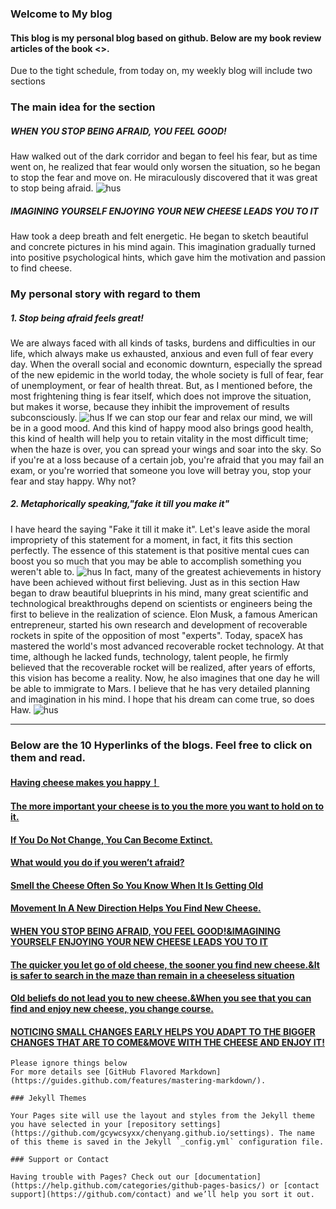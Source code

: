 ### Welcome to My blog

#### This blog is my personal blog based on github. Below are my book review articles of the book <<Who Moved My Cheese>>.
Due to the tight schedule, from today on, my weekly blog will include two sections

### The main idea for the section
##### WHEN YOU STOP BEING AFRAID, YOU FEEL GOOD! 
Haw walked out of the dark corridor and began to feel his fear, but as time went on, he realized that fear would only worsen the situation, so he began to stop the fear and move on. He miraculously discovered that it was great to stop being afraid.
![hus](https://ss0.bdstatic.com/70cFvHSh_Q1YnxGkpoWK1HF6hhy/it/u=2253869572,1285035242&fm=26&gp=0.jpg)
##### IMAGINING YOURSELF ENJOYING YOUR NEW CHEESE LEADS YOU TO IT
Haw took a deep breath and felt energetic. He began to sketch beautiful and concrete pictures in his mind again. This imagination gradually turned into positive psychological hints, which gave him the motivation and passion to find cheese.


### My personal story with regard to them
##### 1. Stop being afraid feels great!
We are always faced with all kinds of tasks, burdens and difficulties in our life, which always make us exhausted, anxious and even full of fear every day. When the overall social and economic downturn, especially the spread of the new epidemic in the world today, the whole society is full of fear, fear of unemployment, or fear of health threat. But, as I mentioned before, the most frightening thing is fear itself, which does not improve the situation, but makes it worse, because they inhibit the improvement of results subconsciously.
![hus](https://ss3.bdstatic.com/70cFv8Sh_Q1YnxGkpoWK1HF6hhy/it/u=1009469290,3587930007&fm=26&gp=0.jpg)
If we can stop our fear and relax our mind, we will be in a good mood. And this kind of happy mood also brings good health, this kind of health will help you to retain vitality in the most difficult time; when the haze is over, you can spread your wings and soar into the sky. So if you're at a loss because of a certain job, you're afraid that you may fail an exam, or you're worried that someone you love will betray you, stop your fear and stay happy. Why not?



##### 2. Metaphorically speaking,"fake it till you make it"
I have heard the saying "Fake it till it make it". Let's leave aside the moral impropriety of this statement for a moment, in fact, it fits this section perfectly. The essence of this statement is that positive mental cues can boost you so much that you may be able to accomplish something you weren't able to. 
![hus](https://ss1.bdstatic.com/70cFuXSh_Q1YnxGkpoWK1HF6hhy/it/u=2953649564,312288765&fm=26&gp=0.jpg)
In fact, many of the greatest achievements in history have been achieved without first believing. Just as in this section Haw began to draw beautiful blueprints in his mind, many great scientific and technological breakthroughs depend on scientists or engineers being the first to believe in the realization of science. Elon Musk, a famous American entrepreneur, started his own research and development of recoverable rockets in spite of the opposition of most "experts". Today, spaceX has mastered the world's most advanced recoverable rocket technology. At that time, although he lacked funds, technology, talent people, he firmly believed that the recoverable rocket will be realized, after years of efforts, this vision has become a reality. Now, he also imagines that one day he will be able to immigrate to Mars. I believe that he has very detailed planning and imagination in his mind. I hope that his dream can come true, so does Haw.
![hus](https://ss1.bdstatic.com/70cFvXSh_Q1YnxGkpoWK1HF6hhy/it/u=3243292741,508031844&fm=26&gp=0.jpg)






---------------------------------------------------------------------------------------
### Below are the 10 Hyperlinks of the blogs. Feel free to click on them and read.
#### [Having cheese makes you happy！](https://gcywcsyxx.github.io/chenyang.github.io/blog1)
#### [The more important your cheese is to you the more you want to hold on to it.](https://gcywcsyxx.github.io/chenyang.github.io/blog2)
#### [If You Do Not Change, You Can Become Extinct.](https://gcywcsyxx.github.io/chenyang.github.io/blog3)
#### [What would you do if you weren’t afraid?](https://gcywcsyxx.github.io/chenyang.github.io/blog4)
#### [Smell the Cheese Often So You Know When It Is Getting Old](https://gcywcsyxx.github.io/chenyang.github.io/blog5)
#### [Movement In A New Direction Helps You Find New Cheese.](https://gcywcsyxx.github.io/chenyang.github.io/blog6)
#### [WHEN YOU STOP BEING AFRAID, YOU FEEL GOOD!&IMAGINING YOURSELF ENJOYING YOUR NEW CHEESE LEADS YOU TO IT](https://gcywcsyxx.github.io/chenyang.github.io/blog7)
#### [The quicker you let go of old cheese, the sooner you find new cheese.&It is safer to search in the maze than remain in a cheeseless situation](https://gcywcsyxx.github.io/chenyang.github.io/blog8)
#### [Old beliefs do not lead you to new cheese.&When you see that you can find and enjoy new cheese, you change course.](https://gcywcsyxx.github.io/chenyang.github.io/blog9)
#### [NOTICING SMALL CHANGES EARLY HELPS YOU ADAPT TO THE BIGGER CHANGES THAT ARE TO COME&MOVE WITH THE CHEESE AND ENJOY IT!](https://gcywcsyxx.github.io/chenyang.github.io/blog10)
















```
Please ignore things below
For more details see [GitHub Flavored Markdown](https://guides.github.com/features/mastering-markdown/).

### Jekyll Themes

Your Pages site will use the layout and styles from the Jekyll theme you have selected in your [repository settings](https://github.com/gcywcsyxx/chenyang.github.io/settings). The name of this theme is saved in the Jekyll `_config.yml` configuration file.

### Support or Contact

Having trouble with Pages? Check out our [documentation](https://help.github.com/categories/github-pages-basics/) or [contact support](https://github.com/contact) and we’ll help you sort it out.
